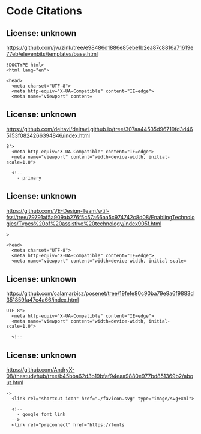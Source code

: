# Code Citations

## License: unknown
https://github.com/jw/zink/tree/e98486d1886e85ebe1b2ea87c8816a71619e77eb/elevenbits/templates/base.html

```
!DOCTYPE html>
<html lang="en">

<head>
  <meta charset="UTF-8">
  <meta http-equiv="X-UA-Compatible" content="IE=edge">
  <meta name="viewport" content=
```


## License: unknown
https://github.com/deltavi/deltavi.github.io/tree/307aa44535d96719fd3d465153f0824266394846/index.html

```
8">
  <meta http-equiv="X-UA-Compatible" content="IE=edge">
  <meta name="viewport" content="width=device-width, initial-scale=1.0">

  <!-- 
    - primary
```


## License: unknown
https://github.com/VE-Design-Team/wtif-fssi/tree/79791af5a909ab276f5c57a66aa5c974742c8d08/EnablingTechnologies/Types%20of%20assistive%20technology/index905f.html

```
>

<head>
  <meta charset="UTF-8">
  <meta http-equiv="X-UA-Compatible" content="IE=edge">
  <meta name="viewport" content="width=device-width, initial-scale=
```


## License: unknown
https://github.com/calamarbisz/posenet/tree/19fefe80c90ba79e9a6f9883d351859fa47e4a66/index.html

```
UTF-8">
  <meta http-equiv="X-UA-Compatible" content="IE=edge">
  <meta name="viewport" content="width=device-width, initial-scale=1.0">

  <!--
```


## License: unknown
https://github.com/AndryX-08/thestudyhub/tree/b45bba62d3b19bfaf94eaa9880e977bd851369b2/about.html

```
->
  <link rel="shortcut icon" href="./favicon.svg" type="image/svg+xml">

  <!-- 
    - google font link
  -->
  <link rel="preconnect" href="https://fonts
```

